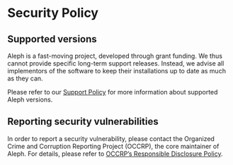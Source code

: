 # Security Policy

## Supported versions

Aleph is a fast-moving project, developed through grant funding. We thus cannot provide specific 
long-term support releases. Instead, we advise all implementors of the software to keep their
installations up to date as much as they can.

Please refer to our [Support Policy](SUPPORT.md) for more information about supported Aleph versions.

## Reporting security vulnerabilities

In order to report a security vulnerability, please contact the Organized Crime and Corruption Reporting Project (OCCRP), the core maintainer of Aleph. For details, please refer to [OCCRP’s Responsible Disclosure Policy](https://www.occrp.org/en/responsible-disclosure).
